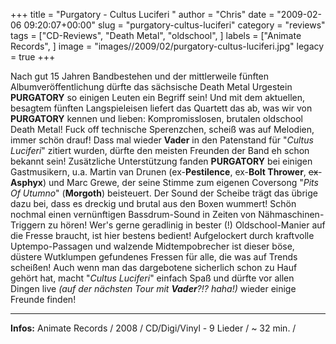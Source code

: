 +++
title = "Purgatory - Cultus Luciferi "
author = "Chris"
date = "2009-02-06 09:20:07+00:00"
slug = "purgatory-cultus-luciferi"
category = "reviews"
tags = ["CD-Reviews", "Death Metal", "oldschool", ]
labels = ["Animate Records", ]
image = "images//2009/02/purgatory-cultus-luciferi.jpg"
legacy = true
+++

Nach gut 15 Jahren Bandbestehen und der mittlerweile fünften Albumveröffentlichung dürfte das sächsische Death Metal Urgestein **PURGATORY** so einigen Leuten ein Begriff sein! Und mit dem aktuellen, besagtem fünften Langspieleisen liefert das Quartett das ab, was wir von **PURGATORY** kennen und lieben: Kompromisslosen, brutalen oldschool Death Metal!
Fuck off technische Sperenzchen, scheiß was auf Melodien, immer schön drauf! Dass mal wieder **Vader** in den Patenstand für "_Cultus Luciferi_" zitiert wurden, dürfte den meisten Freunden der Band eh schon bekannt sein! Zusätzliche Unterstützung fanden **PURGATORY** bei einigen Gastmusikern, u.a. Martin van Drunen (ex-**Pestilence**, ex-**Bolt Thrower**, <del>ex</del>-**Asphyx**) und Marc Grewe, der seine Stimme zum eigenen Coversong "_Pits Of Utumno_" (**Morgoth**) beisteuert. Der Sound der Scheibe trägt das übrige dazu bei, dass es dreckig und brutal aus den Boxen wummert! Schön nochmal einen vernünftigen Bassdrum-Sound in Zeiten von Nähmaschinen-Triggern zu hören!
Wer's gerne geradlinig in bester (!) Oldschool-Manier auf die Fresse braucht, ist hier bestens bedient! Aufgelockert durch kraftvolle Uptempo-Passagen und walzende Midtempobrecher ist dieser böse, düstere Wutklumpen gefundenes Fressen für alle, die was auf Trends scheißen! Auch wenn man das dargebotene sicherlich schon zu Hauf gehört hat, macht "_Cultus Luciferi_" einfach Spaß und dürfte vor allen Dingen live _(auf der nächsten Tour mit **Vader**?!? haha!)_ wieder einige Freunde finden!





---
**Infos:**
Animate Records / 2008 / 
CD/Digi/Vinyl - 9 Lieder / ~ 32 min. / 
